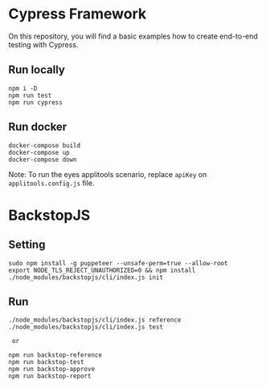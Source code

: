 # Cypress Framework
On this repository, you will find a basic examples how to create end-to-end testing with Cypress.

## Run locally
```shell script
npm i -D
npm run test
npm run cypress
```

## Run docker
```shell script
docker-compose build
docker-compose up
docker-compose down
```

Note:
To run the eyes applitools scenario, replace `apiKey` on `applitools.config.js` file.

# BackstopJS

## Setting
```shell script
sudo npm install -g puppeteer --unsafe-perm=true --allow-root
export NODE_TLS_REJECT_UNAUTHORIZED=0 && npm install
./node_modules/backstopjs/cli/index.js init
```

## Run
```shell script
./node_modules/backstopjs/cli/index.js reference
./node_modules/backstopjs/cli/index.js test

 or

npm run backstop-reference
npm run backstop-test
npm run backstop-approve
npm run backstop-report
```
